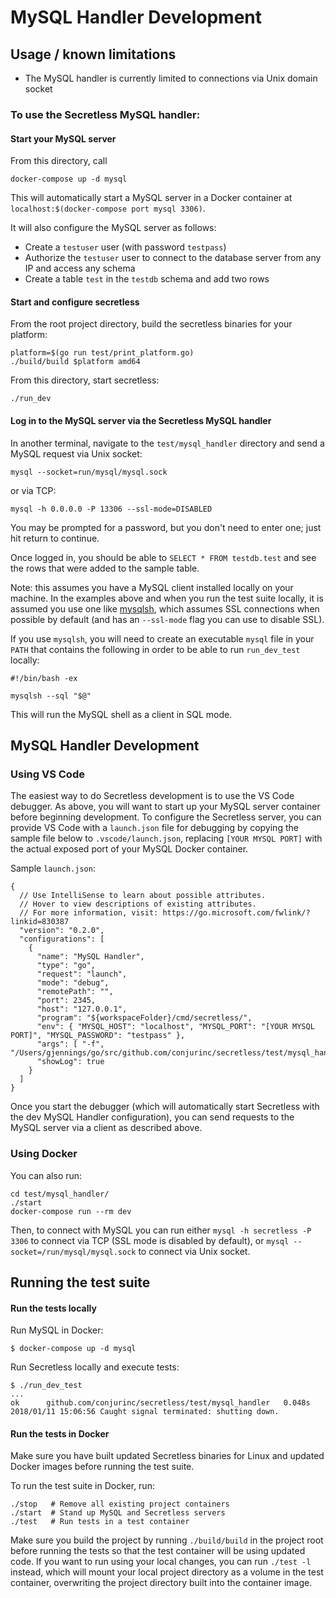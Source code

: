 # MySQL Handler Development

## Usage / known limitations

- The MySQL handler is currently limited to connections via Unix domain socket 

### To use the Secretless MySQL handler:
#### Start your MySQL server
From this directory, call
```
docker-compose up -d mysql
```
This will automatically start a MySQL server in a Docker container at `localhost:$(docker-compose port mysql 3306)`.

It will also configure the MySQL server as follows:
- Create a `testuser` user (with password `testpass`)
- Authorize the `testuser` user to connect to the database server from any IP and access any schema
- Create a table `test` in the `testdb` schema and add two rows

#### Start and configure secretless
From the root project directory, build the secretless binaries for your platform:
```
platform=$(go run test/print_platform.go)
./build/build $platform amd64
```

From this directory, start secretless:
```
./run_dev
```

#### Log in to the MySQL server via the Secretless MySQL handler
In another terminal, navigate to the `test/mysql_handler` directory and send a MySQL request via Unix socket:
```
mysql --socket=run/mysql/mysql.sock
```
or via TCP:
```
mysql -h 0.0.0.0 -P 13306 --ssl-mode=DISABLED
```
You may be prompted for a password, but you don't need to enter one; just hit return to continue.

Once logged in, you should be able to `SELECT * FROM testdb.test` and see the rows that were added to the sample table.

Note: this assumes you have a MySQL client installed locally on your machine. In the examples above and when you run the test suite locally, it is assumed you use one like [mysqlsh](https://dev.mysql.com/doc/refman/5.7/en/mysqlsh.html), which assumes SSL connections when possible by default (and has an `--ssl-mode` flag you can use to disable SSL).

If you use `mysqlsh`, you will need to create an executable `mysql` file in your `PATH` that contains the following in order to be able to run `run_dev_test` locally:
```
#!/bin/bash -ex

mysqlsh --sql "$@"
```
This will run the MySQL shell as a client in SQL mode.

## MySQL Handler Development

### Using VS Code

The easiest way to do Secretless development is to use the VS Code debugger. As above, you will want to start up your MySQL server container before beginning development. To configure the Secretless server, you can provide VS Code with a `launch.json` file for debugging by copying the sample file below to `.vscode/launch.json`, replacing `[YOUR MYSQL PORT]` with the actual exposed port of your MySQL Docker container.

Sample `launch.json`:
```
{
  // Use IntelliSense to learn about possible attributes.
  // Hover to view descriptions of existing attributes.
  // For more information, visit: https://go.microsoft.com/fwlink/?linkid=830387
  "version": "0.2.0",
  "configurations": [
    {
      "name": "MySQL Handler",
      "type": "go",
      "request": "launch",
      "mode": "debug",
      "remotePath": "",
      "port": 2345,
      "host": "127.0.0.1",
      "program": "${workspaceFolder}/cmd/secretless/",
      "env": { "MYSQL_HOST": "localhost", "MYSQL_PORT": "[YOUR MYSQL PORT]", "MYSQL_PASSWORD": "testpass" },
      "args": [ "-f", "/Users/gjennings/go/src/github.com/conjurinc/secretless/test/mysql_handler/secretless.dev.yml"],
      "showLog": true
    }
  ]
}
```

Once you start the debugger (which will automatically start Secretless with the dev MySQL Handler configuration), you can send requests to the MySQL server via a client as described above.

### Using Docker

You can also run:
```
cd test/mysql_handler/
./start
docker-compose run --rm dev
```

Then, to connect with MySQL you can run either
`mysql -h secretless -P 3306`
to connect via TCP (SSL mode is disabled by default), or
`mysql --socket=/run/mysql/mysql.sock`
to connect via Unix socket.

## Running the test suite

#### Run the tests locally
Run MySQL in Docker:
```sh-session
$ docker-compose up -d mysql
```

Run Secretless locally and execute tests:
```sh-session
$ ./run_dev_test
...
ok      github.com/conjurinc/secretless/test/mysql_handler   0.048s
2018/01/11 15:06:56 Caught signal terminated: shutting down.
```


#### Run the tests in Docker
Make sure you have built updated Secretless binaries for Linux and updated Docker images before running the test suite.

To run the test suite in Docker, run:
```
./stop   # Remove all existing project containers
./start  # Stand up MySQL and Secretless servers
./test   # Run tests in a test container
```
Make sure you build the project by running `./build/build` in the project root
before running the tests so that the test container will be using updated
code. If you want to run using your local changes, you can run `./test -l`
instead, which will mount your local project directory as a volume in the
test container, overwriting the project directory built into the container
image.
